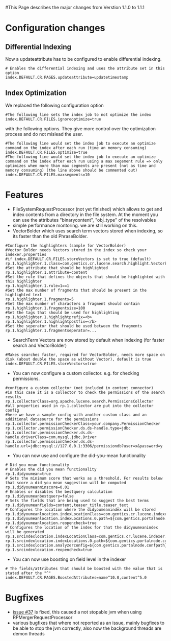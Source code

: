 #This Page describes the major changes from Verstion 1.1.0 to 1.1.1

# Configuration changes #

## Differential Indexing ##

Now a updateattribute has to be configured to enable differential indexing.

```
# Enables the differential indexing and uses the attribute set in this option
index.DEFAULT.CR.PAGES.updateattribute=updatetimestamp
```

## Index Optimization ##
We replaced the following configuration option
```
#The following line sets the index job to not optimize the index
index.DEFAULT.CR.FILES.ignoreoptimize=true
```

with the following options. They give more control over the optimization process and do not mislead the user.

```
#The following line would set the index job to execute an optimize command on the index after each run (time an memory consuming)
index.DEFAULT.CR.FILES.optimize=true
#The following line would set the index job to execute an optimize command on the index after each run using a max segement rule => only optimizes when more than max segments are present (not as time and memory consuming) (the line above should be commented out)
index.DEFAULT.CR.FILES.maxsegments=10
```

# Features #

  * FileSystemRequestProcessor (not yet finished) which allows to get and index contents from a directory in the file system. At the moment you can use the attributes "binarycontent", "obj\_type" of the resolvables
  * simple performance montoring. we are still working on this.
  * VectorBolder which uses search term vectors stored when indexing, so its faster than the old PhraseBolder.
```
#Configure the highlighters (sample for VectorBolder)
#Vector Bolder needs Vectors stored in the index so check your indexer.properties
#if index.DEFAULT.CR.FILES.storeVectors is set to true (default)
rp.1.highlighter.1.class=com.gentics.cr.lucene.search.highlight.VectorBolder
#Set the attribute that should be highlighted
rp.1.highlighter.1.attribute=content
#Set the rule that defines the objects that should be highlighted with this highlighter
rp.1.highlighter.1.rule=1==1
#Set the max number of fragments that should be present in the highlighted text
rp.1.highlighter.1.fragments=5
#Set the max number of characters a fragment should contain
rp.1.highlighter.1.fragmentsize=100
#Set the tags that should be used for highlighting
rp.1.highlighter.1.highlightprefix=<b>
rp.1.highlighter.1.highlightpostfix=</b>
#Set the seperator that should be used between the fragments
rp.1.highlighter.1.fragmentseperator=...
```
  * SearchTerm Vectors are now stored by default when indexing (for faster search and VectorBolder)
```
#Makes searches faster, required for VectorBolder, needs more space on disk (about double the space as without Vector), default is true
index.DEFAULT.CR.FILES.storeVectors=true
```
  * You can now configure a custom collector. e.g. for checking permissions.
```
#configure a custom collector (not included in content connector)
#in this case it is a collector to check the permissions of the search results
rp.1.collectorClass=org.apache.lucene.search.PermissionsCollector
#all properties used in rp.1.collector are put into the collector config
#here we have a sample config with another custom class and an additional datasource for the permissions
rp.1.collector.permissionCheckerClass=your.company.PermissionChecker
rp.1.collector.permissionChecker.ds.ds-handle.type=jdbc
rp.1.collector.permissionChecker.ds.ds-handle.driverClass=com.mysql.jdbc.Driver
rp.1.collector.permissionChecker.ds.ds-handle.url=jdbc:mysql://127.0.0.1:3306/permissiondb?user=x&password=y
```

  * You can now use and configure the did-you-mean functionality
```
# Did you mean functionality
# Enables the did you mean functionality
rp.1.didyoumean=true
# Sets the minimum score that works as a threshold. For results below that score a did you mean suggestion will be computed
rp.1.didyoumeanminscore=0.01
# Enables or disables the bestquery calculation
rp.1.didyoumeanbestquery=false
# Sets the fields that are being used to suggest the best terms
rp.1.didyoumeanfields=content,teaser_title,teaser_text
# Configures the location where the didyoumeanindex will be stored
rp.1.didyoumeanlocation.indexLocationClass=com.gentics.cr.lucene.indexer.index.LuceneSingleIndexLocation
rp.1.didyoumeanlocation.indexLocations.0.path=${com.gentics.portalnode.confpath}/index/didyoumean
rp.1.didyoumeanlocation.reopencheck=true
# Configures the location of the index for that the didyoumeanindex will be generated
rp.1.srcindexlocation.indexLocationClass=com.gentics.cr.lucene.indexer.index.LuceneSingleIndexLocation
rp.1.srcindexlocation.indexLocations.0.path=${com.gentics.portalnode.confpath}/index/index
rp.1.srcindexlocation.analyzerconfig=${com.gentics.portalnode.confpath}/rest/analyzer.properties
rp.1.srcindexlocation.reopencheck=true
```

  * You can now use boosting on field level in the indexer
```
# The fields/attributes that should be boosted with the value that is stated after the "^"
index.DEFAULT.CR.PAGES.BoostedAttributes=name^10.0,content^5.0
```

# Bugfixes #

  * [issue #37](https://code.google.com/p/gtxcontentconnector/issues/detail?id=#37) is fixed, this caused a not stopable jvm when using RPMergerRequestProcessor
  * various bugfixes that where not reported as an issue, mainly bugfixes to be able to stop the jvm correctly, also now the background threads are demon threads